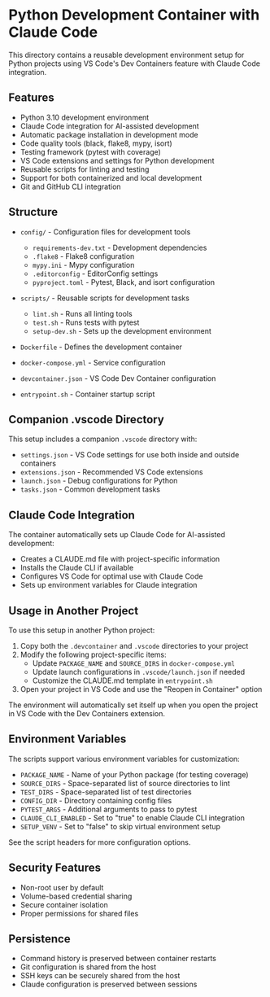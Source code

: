 # Python Development Container with Claude Code

This directory contains a reusable development environment setup for Python projects using VS Code's Dev Containers feature with Claude Code integration.

## Features

- Python 3.10 development environment
- Claude Code integration for AI-assisted development
- Automatic package installation in development mode
- Code quality tools (black, flake8, mypy, isort)
- Testing framework (pytest with coverage)
- VS Code extensions and settings for Python development
- Reusable scripts for linting and testing
- Support for both containerized and local development
- Git and GitHub CLI integration

## Structure

- `config/` - Configuration files for development tools
  - `requirements-dev.txt` - Development dependencies
  - `.flake8` - Flake8 configuration
  - `mypy.ini` - Mypy configuration
  - `.editorconfig` - EditorConfig settings
  - `pyproject.toml` - Pytest, Black, and isort configuration
  
- `scripts/` - Reusable scripts for development tasks
  - `lint.sh` - Runs all linting tools
  - `test.sh` - Runs tests with pytest
  - `setup-dev.sh` - Sets up the development environment

- `Dockerfile` - Defines the development container
- `docker-compose.yml` - Service configuration
- `devcontainer.json` - VS Code Dev Container configuration
- `entrypoint.sh` - Container startup script

## Companion .vscode Directory

This setup includes a companion `.vscode` directory with:

- `settings.json` - VS Code settings for use both inside and outside containers
- `extensions.json` - Recommended VS Code extensions
- `launch.json` - Debug configurations for Python
- `tasks.json` - Common development tasks

## Claude Code Integration

The container automatically sets up Claude Code for AI-assisted development:

- Creates a CLAUDE.md file with project-specific information
- Installs the Claude CLI if available
- Configures VS Code for optimal use with Claude Code
- Sets up environment variables for Claude integration

## Usage in Another Project

To use this setup in another Python project:

1. Copy both the `.devcontainer` and `.vscode` directories to your project
2. Modify the following project-specific items:
   - Update `PACKAGE_NAME` and `SOURCE_DIRS` in `docker-compose.yml`
   - Update launch configurations in `.vscode/launch.json` if needed
   - Customize the CLAUDE.md template in `entrypoint.sh`
3. Open your project in VS Code and use the "Reopen in Container" option

The environment will automatically set itself up when you open the project in VS Code with the Dev Containers extension.

## Environment Variables

The scripts support various environment variables for customization:

- `PACKAGE_NAME` - Name of your Python package (for testing coverage)
- `SOURCE_DIRS` - Space-separated list of source directories to lint
- `TEST_DIRS` - Space-separated list of test directories
- `CONFIG_DIR` - Directory containing config files
- `PYTEST_ARGS` - Additional arguments to pass to pytest
- `CLAUDE_CLI_ENABLED` - Set to "true" to enable Claude CLI integration
- `SETUP_VENV` - Set to "false" to skip virtual environment setup

See the script headers for more configuration options.

## Security Features

- Non-root user by default
- Volume-based credential sharing
- Secure container isolation
- Proper permissions for shared files

## Persistence

- Command history is preserved between container restarts
- Git configuration is shared from the host
- SSH keys can be securely shared from the host
- Claude configuration is preserved between sessions